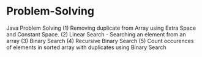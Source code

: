 # Problem-Solving
Java Problem Solving
(1) Removing duplicate from Array using Extra Space and Constant Space.
(2) Linear Search - Searching an element from an array
(3) Binary Search 
(4) Recursive Binary Search
(5) Count occurences of elements in sorted array with duplicates using Binary Search

